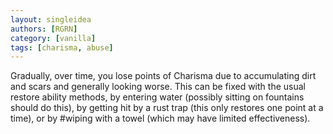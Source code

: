 ```yaml
---
layout: singleidea
authors: [RGRN]
category: [vanilla]
tags: [charisma, abuse]
---
```

Gradually, over time, you lose points of Charisma due to accumulating dirt and scars and generally looking worse. This can be fixed with the usual restore ability methods, by entering water (possibly sitting on fountains should do this), by getting hit by a rust trap (this only restores one point at a time), or by #wiping with a towel (which may have limited effectiveness).
